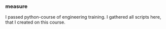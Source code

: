### measure
I passed python-course of engineering training. I gathered all scripts here, that I created on this course.
